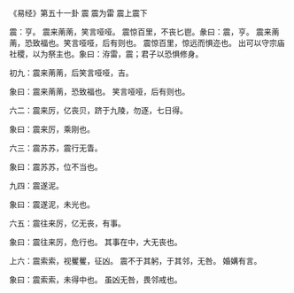 《易经》第五十一卦 震 震为雷 震上震下

震：亨。 震来萳萳，笑言哑哑。 震惊百里，不丧匕鬯。彖曰：震，亨。 震来萳萳，恐致福也。笑言哑哑，后有则也。 震惊百里，惊远而惧迩也。 出可以守宗庙社稷，以为祭主也。象曰：洊雷，震；君子以恐惧修身。

初九：震来萳萳，后笑言哑哑，吉。

象曰：震来萳萳，恐致福也。 笑言哑哑，后有则也。

六二：震来厉，亿丧贝，跻于九陵，勿逐，七日得。

象曰：震来厉，乘刚也。

六三：震苏苏，震行无眚。

象曰：震苏苏，位不当也。

九四：震遂泥。

象曰：震遂泥，未光也。

六五：震往来厉，亿无丧，有事。

象曰：震往来厉，危行也。 其事在中，大无丧也。

上六：震索索，视矍矍，征凶。 震不于其躬，于其邻，无咎。 婚媾有言。

象曰：震索索，未得中也。 虽凶无咎，畏邻戒也。

